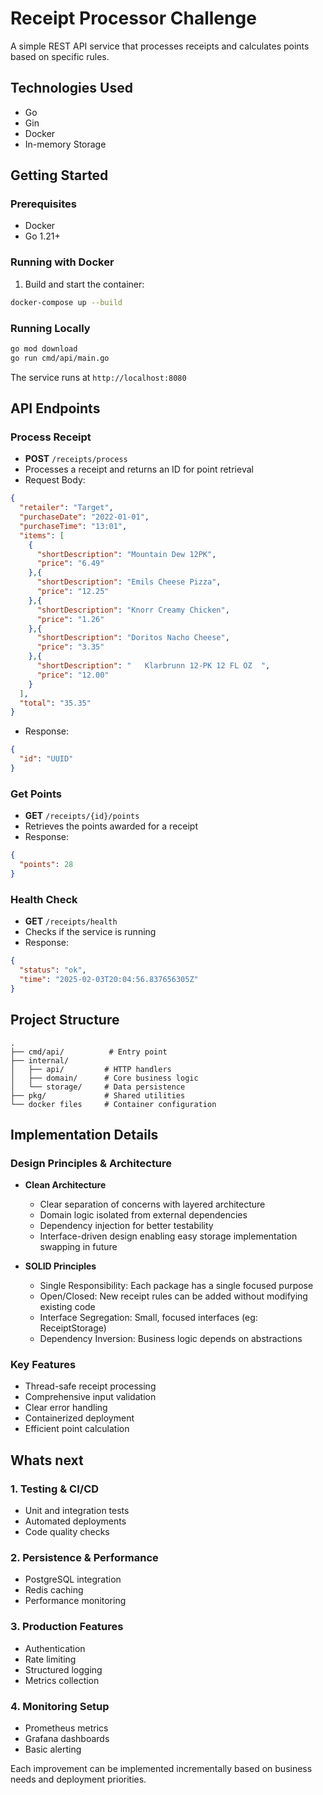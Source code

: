 # Receipt Processor Challenge

A simple REST API service that processes receipts and calculates points based on specific rules.

## Technologies Used

- Go
- Gin
- Docker
- In-memory Storage

## Getting Started

### Prerequisites

- Docker
- Go 1.21+

### Running with Docker

1. Build and start the container:
```bash
docker-compose up --build
```

### Running Locally

```bash
go mod download
go run cmd/api/main.go
```
The service runs at `http://localhost:8080`

## API Endpoints

### Process Receipt
- **POST** `/receipts/process`
- Processes a receipt and returns an ID for point retrieval
- Request Body:
```json
{
  "retailer": "Target",
  "purchaseDate": "2022-01-01",
  "purchaseTime": "13:01",
  "items": [
    {
      "shortDescription": "Mountain Dew 12PK",
      "price": "6.49"
    },{
      "shortDescription": "Emils Cheese Pizza",
      "price": "12.25"
    },{
      "shortDescription": "Knorr Creamy Chicken",
      "price": "1.26"
    },{
      "shortDescription": "Doritos Nacho Cheese",
      "price": "3.35"
    },{
      "shortDescription": "   Klarbrunn 12-PK 12 FL OZ  ",
      "price": "12.00"
    }
  ],
  "total": "35.35"
}
```
- Response:
```json
{
  "id": "UUID"
}
```

### Get Points
- **GET** `/receipts/{id}/points`
- Retrieves the points awarded for a receipt
- Response:
```json
{
  "points": 28
}
```

### Health Check
- **GET** `/receipts/health`
- Checks if the service is running
- Response:
```json
{
  "status": "ok",
  "time": "2025-02-03T20:04:56.837656305Z"
}
```

## Project Structure

```
.
├── cmd/api/          # Entry point
├── internal/
│   ├── api/         # HTTP handlers
│   ├── domain/      # Core business logic
│   └── storage/     # Data persistence
├── pkg/             # Shared utilities
└── docker files     # Container configuration

```

## Implementation Details

### Design Principles & Architecture

- **Clean Architecture**
  - Clear separation of concerns with layered architecture
  - Domain logic isolated from external dependencies
  - Dependency injection for better testability
  - Interface-driven design enabling easy storage implementation swapping in future

- **SOLID Principles**
  - Single Responsibility: Each package has a single focused purpose
  - Open/Closed: New receipt rules can be added without modifying existing code
  - Interface Segregation: Small, focused interfaces (eg: ReceiptStorage)
  - Dependency Inversion: Business logic depends on abstractions

### Key Features

- Thread-safe receipt processing
- Comprehensive input validation
- Clear error handling
- Containerized deployment
- Efficient point calculation

## Whats next

### 1. Testing & CI/CD
   - Unit and integration tests
   - Automated deployments
   - Code quality checks

### 2. Persistence & Performance
   - PostgreSQL integration
   - Redis caching
   - Performance monitoring

### 3. Production Features
   - Authentication
   - Rate limiting
   - Structured logging
   - Metrics collection

### 4. Monitoring Setup
   - Prometheus metrics
   - Grafana dashboards
   - Basic alerting

Each improvement can be implemented incrementally based on business needs and deployment priorities.

